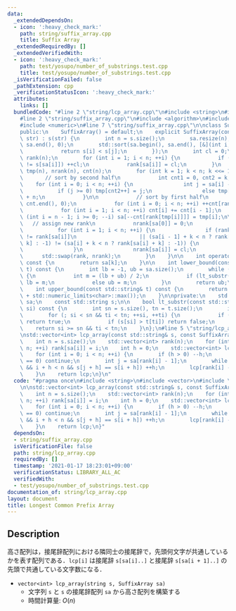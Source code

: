 ```yaml
---
data:
  _extendedDependsOn:
  - icon: ':heavy_check_mark:'
    path: string/suffix_array.cpp
    title: Suffix Array
  _extendedRequiredBy: []
  _extendedVerifiedWith:
  - icon: ':heavy_check_mark:'
    path: test/yosupo/number_of_substrings.test.cpp
    title: test/yosupo/number_of_substrings.test.cpp
  _isVerificationFailed: false
  _pathExtension: cpp
  _verificationStatusIcon: ':heavy_check_mark:'
  attributes:
    links: []
  bundledCode: "#line 2 \"string/lcp_array.cpp\"\n#include <string>\n#include <vector>\n\
    #line 2 \"string/suffix_array.cpp\"\n#include <algorithm>\n#include <limits>\n\
    #include <numeric>\n#line 7 \"string/suffix_array.cpp\"\n\nclass SuffixArray {\n\
    public:\n    SuffixArray() = default;\n    explicit SuffixArray(const std::string&\
    \ str) : s(str) {\n        int n = s.size();\n        sa.resize(n);\n        std::iota(sa.begin(),\
    \ sa.end(), 0);\n        std::sort(sa.begin(), sa.end(), [&](int i, int j) {\n\
    \            return s[i] < s[j];\n        });\n        int cl = 0;\n        std::vector<int>\
    \ rank(n);\n        for (int i = 1; i < n; ++i) {\n            if (s[sa[i - 1]]\
    \ != s[sa[i]]) ++cl;\n            rank[sa[i]] = cl;\n        }\n        std::vector<int>\
    \ tmp(n), nrank(n), cnt(n);\n        for (int k = 1; k < n; k <<= 1) {\n     \
    \       // sort by second half\n            int cnt1 = 0, cnt2 = k;\n        \
    \    for (int i = 0; i < n; ++i) {\n                int j = sa[i] - k;\n     \
    \           if (j >= 0) tmp[cnt2++] = j;\n                else tmp[cnt1++] = j\
    \ + n;\n            }\n\n            // sort by first half\n            std::fill(cnt.begin(),\
    \ cnt.end(), 0);\n            for (int i = 0; i < n; ++i) ++cnt[rank[tmp[i]]];\n\
    \            for (int i = 1; i < n; ++i) cnt[i] += cnt[i - 1];\n            for\
    \ (int i = n - 1; i >= 0; --i) sa[--cnt[rank[tmp[i]]]] = tmp[i];\n\n         \
    \   // assign new rank\n            nrank[sa[0]] = 0;\n            cl = 0;\n \
    \           for (int i = 1; i < n; ++i) {\n                if (rank[sa[i - 1]]\
    \ != rank[sa[i]]\n                    || (sa[i - 1] + k < n ? rank[sa[i - 1] +\
    \ k] : -1) != (sa[i] + k < n ? rank[sa[i] + k] : -1)) {\n                    ++cl;\n\
    \                }\n                nrank[sa[i]] = cl;\n            }\n      \
    \      std::swap(rank, nrank);\n        }\n    }\n\n    int operator[](int k)\
    \ const {\n        return sa[k];\n    }\n\n    int lower_bound(const std::string&\
    \ t) const {\n        int lb = -1, ub = sa.size();\n        while (ub - lb > 1)\
    \ {\n            int m = (lb + ub) / 2;\n            if (lt_substr(t, sa[m]))\
    \ lb = m;\n            else ub = m;\n        }\n        return ub;\n    }\n\n\
    \    int upper_bound(const std::string& t) const {\n        return lower_bound(t\
    \ + std::numeric_limits<char>::max());\n    }\n\nprivate:\n    std::vector<int>\
    \ sa;\n    const std::string s;\n\n    bool lt_substr(const std::string& t, int\
    \ si) const {\n        int sn = s.size(), tn = t.size();\n        int ti = 0;\n\
    \        for (; si < sn && ti < tn; ++si, ++ti) {\n            if (s[si] < t[ti])\
    \ return true;\n            if (s[si] > t[ti]) return false;\n        }\n    \
    \    return si >= sn && ti < tn;\n    }\n};\n#line 5 \"string/lcp_array.cpp\"\n\
    \nstd::vector<int> lcp_array(const std::string& s, const SuffixArray& sa) {\n\
    \    int n = s.size();\n    std::vector<int> rank(n);\n    for (int i = 0; i <\
    \ n; ++i) rank[sa[i]] = i;\n    int h = 0;\n    std::vector<int> lcp(n - 1);\n\
    \    for (int i = 0; i < n; ++i) {\n        if (h > 0) --h;\n        if (rank[i]\
    \ == 0) continue;\n        int j = sa[rank[i] - 1];\n        while (j + h < n\
    \ && i + h < n && s[j + h] == s[i + h]) ++h;\n        lcp[rank[i] - 1] = h;\n\
    \    }\n    return lcp;\n}\n"
  code: "#pragma once\n#include <string>\n#include <vector>\n#include \"suffix_array.cpp\"\
    \n\nstd::vector<int> lcp_array(const std::string& s, const SuffixArray& sa) {\n\
    \    int n = s.size();\n    std::vector<int> rank(n);\n    for (int i = 0; i <\
    \ n; ++i) rank[sa[i]] = i;\n    int h = 0;\n    std::vector<int> lcp(n - 1);\n\
    \    for (int i = 0; i < n; ++i) {\n        if (h > 0) --h;\n        if (rank[i]\
    \ == 0) continue;\n        int j = sa[rank[i] - 1];\n        while (j + h < n\
    \ && i + h < n && s[j + h] == s[i + h]) ++h;\n        lcp[rank[i] - 1] = h;\n\
    \    }\n    return lcp;\n}"
  dependsOn:
  - string/suffix_array.cpp
  isVerificationFile: false
  path: string/lcp_array.cpp
  requiredBy: []
  timestamp: '2021-01-17 18:23:01+09:00'
  verificationStatus: LIBRARY_ALL_AC
  verifiedWith:
  - test/yosupo/number_of_substrings.test.cpp
documentation_of: string/lcp_array.cpp
layout: document
title: Longest Common Prefix Array
---
```


## Description

高さ配列は，接尾辞配列における隣同士の接尾辞で，先頭何文字が共通しているかを表す配列である．`lcp[i]` は接尾辞 `s[sa[i]..]` と接尾辞 `s[sa[i + 1]..]` の先頭で共通している文字数になる．

- `vector<int> lcp_array(string s, SuffixArray sa)`
    - 文字列 `s` と `s` の接尾辞配列 `sa` から高さ配列を構築する
    - 時間計算量: $O(n)$